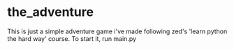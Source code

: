 # the_adventure
This is just a simple adventure game i've made following zed's 'learn python the hard way' course.
To start it, run main.py

